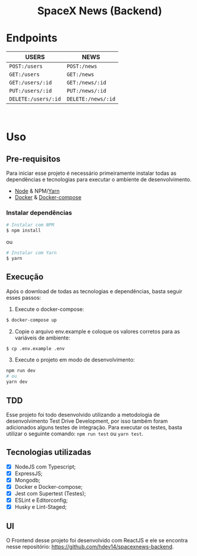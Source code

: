 <h1 align="center"> SpaceX News (Backend)</h1>

# Endpoints

| USERS  	| NEWS  	|
|---	|---	|
| ```POST:/users```  	| ```POST:/news```  	|
| ```GET:/users```  	| ```GET:/news```  	|
| ```GET:/users/:id```  	| ```GET:/news/:id```  	|
| ```PUT:/users/:id```  	| ```PUT:/news/:id```  	|
| ```DELETE:/users/:id``` | ```DELETE:/news/:id``` |

<br/>

# Uso

## Pre-requisitos

Para iniciar esse projeto é necessário primeiramente instalar todas as dependências e tecnologias para executar o ambiente de desenvolvimento.

- [Node](https://nodejs.org/en/) & NPM/[Yarn](https://yarnpkg.com/)
- [Docker](https://docs.docker.com/engine/install/) & [Docker-compose](https://docs.docker.com/compose/install/)

### Instalar dependências

```sh
# Instalar com NPM
$ npm install
```
ou
```sh
# Instalar com Yarn
$ yarn
```

## Execução

Após o download de todas as tecnologias e dependências, basta seguir esses passos:

1. Execute o docker-compose:
```sh
$ docker-compose up
```
2. Copie o arquivo env.example e coloque os valores corretos para as variáveis de ambiente:
```sh
$ cp .env.example .env
```
3. Execute o projeto em modo de desenvolvimento:
```sh
npm run dev
# ou
yarn dev
```

## TDD

Esse projeto foi todo desenvolvido utilizando a metodologia de desenvolvimento Test Drive Development, por isso também foram adicionados alguns testes de integração. Para executar os testes, basta utilizar o seguinte comando: ``` npm run test ``` ou ``` yarn test ```.

## Tecnologias utilizadas

- [X] NodeJS com Typescript;
- [X] ExpressJS;
- [X] Mongodb;
- [X] Docker e Docker-compose;
- [X] Jest com Supertest (Testes);
- [X] ESLint e Editorconfig;
- [X] Husky e Lint-Staged;

## UI

O Frontend desse projeto foi desenvolvido com ReactJS e ele se encontra nesse repositório: https://github.com/hdev14/spacexnews-backend.





